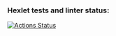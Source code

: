 ### Hexlet tests and linter status:
[![Actions Status](https://github.com/Maron4ik/php-project-lvl2/workflows/hexlet-check/badge.svg)](https://github.com/Maron4ik/php-project-lvl2/actions)